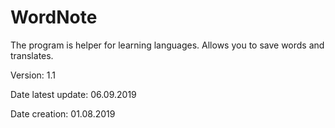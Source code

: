 # WordNote
The program is helper for learning languages. Allows you to save words and translates. 

Version: 1.1

Date latest update: 06.09.2019

Date creation: 01.08.2019
